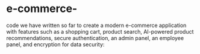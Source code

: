 # e-commerce-
 code we have written so far to create a modern e-commerce application with features such as a shopping cart, product search, AI-powered product recommendations, secure authentication, an admin panel, an employee panel, and encryption for data security:
